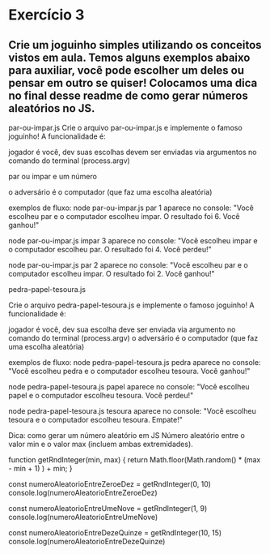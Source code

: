 # Exercício 3

## Crie um joguinho simples utilizando os conceitos vistos em aula. Temos alguns exemplos abaixo para auxiliar, você pode escolher um deles ou pensar em outro se quiser! Colocamos uma dica no final desse readme de como gerar números aleatórios no JS.

par-ou-impar.js
Crie o arquivo par-ou-impar.js e implemente o famoso joguinho! A funcionalidade é:

jogador é você, dev
suas escolhas devem ser enviadas via argumentos no comando do terminal (process.argv)

par ou impar
e um número

o adversário é o computador (que faz uma escolha aleatória)

exemplos de fluxo:
node par-ou-impar.js par 1
aparece no console: "Você escolheu par e o computador escolheu impar. O resultado foi 6. Você ganhou!"

node par-ou-impar.js impar 3
aparece no console: "Você escolheu impar e o computador escolheu par. O resultado foi 4. Você perdeu!"

node par-ou-impar.js par 2
aparece no console: "Você escolheu par e o computador escolheu impar. O resultado foi 2. Você ganhou!"

pedra-papel-tesoura.js


Crie o arquivo pedra-papel-tesoura.js e implemente o famoso joguinho! A funcionalidade é:

jogador é você, dev
sua escolha deve ser enviada via argumento no comando do terminal (process.argv)
o adversário é o computador (que faz uma escolha aleatória)

exemplos de fluxo:
node pedra-papel-tesoura.js pedra
aparece no console: "Você escolheu pedra e o computador escolheu tesoura. Você ganhou!"

node pedra-papel-tesoura.js papel
aparece no console: "Você escolheu papel e o computador escolheu tesoura. Você perdeu!"

node pedra-papel-tesoura.js tesoura
aparece no console: "Você escolheu tesoura e o computador escolheu tesoura. Empate!"







Dica: como gerar um número aleatório em JS
Número aleatório entre o valor min e o valor max (incluem ambas extremidades).

function getRndInteger(min, max) {
  return Math.floor(Math.random() * (max - min + 1) ) + min;
}

const numeroAleatorioEntreZeroeDez = getRndInteger(0, 10)
console.log(numeroAleatorioEntreZeroeDez)

const numeroAleatorioEntreUmeNove = getRndInteger(1, 9)
console.log(numeroAleatorioEntreUmeNove)

const numeroAleatorioEntreDezeQuinze = getRndInteger(10, 15)
console.log(numeroAleatorioEntreDezeQuinze)